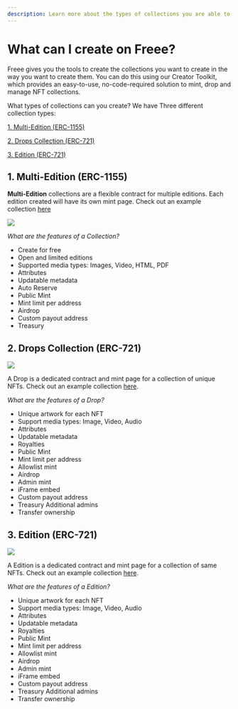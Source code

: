 ```yaml
---
description: Learn more about the types of collections you are able to create with Freee.
---
```


# What can I create on Freee?

Freee gives you the tools to create the collections you want to create in the way you want to create them. You can do this using our Creator Toolkit, which provides an easy-to-use, no-code-required solution to mint, drop and manage NFT collections.

What types of collections can you create? We have Three different collection types:

[1. Multi-Edition (ERC-1155)](<What can I create on Freee.md#1-multi-edition-erc-1155>)

[2. Drops Collection (ERC-721)](<What can I create on Freee.md#2-drops-collection-erc-721>)

[3. Edition (ERC-721)](<What can I create on Freee.md#3-edition-erc-721>)

## 1. Multi-Edition (ERC-1155)

**Multi-Edition** collections are a flexible contract for multiple editions. Each edition created will have its own mint page. Check out an example collection [here](<What can I create on Freee.md>)

![](../imgs/what-can-creat\_1.png)

_What are the features of a Collection?_

* Create for free
* Open and limited editions
* Supported media types: Images, Video, HTML, PDF
* Attributes
* Updatable metadata
* Auto Reserve
* Public Mint
* Mint limit per address
* Airdrop
* Custom payout address
* Treasury

## 2. Drops Collection (ERC-721)

![](../imgs/what-can-creat\_2.png)

A Drop is a dedicated contract and mint page for a collection of unique NFTs. Check out an example collection [here](<What can I create on Freee.md>).

_What are the features of a Drop?_

* Unique artwork for each NFT
* Support media types: Image, Video, Audio
* Attributes
* Updatable metadata
* Royalties
* Public Mint
* Mint limit per address
* Allowlist mint
* Airdrop
* Admin mint
* iFrame embed
* Custom payout address
* Treasury Additional admins
* Transfer ownership

## 3. Edition (ERC-721)

![](../imgs/what-can-creat\_2.png)

A Edition is a dedicated contract and mint page for a collection of same NFTs. Check out an example collection [here](<What can I create on Freee.md>).

_What are the features of a Edition?_

* Unique artwork for each NFT
* Support media types: Image, Video, Audio
* Attributes
* Updatable metadata
* Royalties
* Public Mint
* Mint limit per address
* Allowlist mint
* Airdrop
* Admin mint
* iFrame embed
* Custom payout address
* Treasury Additional admins
* Transfer ownership
